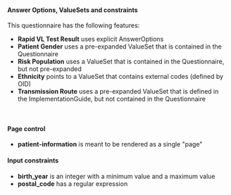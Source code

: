 #### Answer Options, ValueSets and constraints

This questionnaire has the following features:

* **Rapid VL Test Result** uses explicit AnswerOptions
* **Patient Gender** uses a pre-expanded ValueSet that is contained in the Questionnaire  
* **Risk Population** uses a ValueSet that is contained in the Questionnaire, but not pre-expanded
* **Ethnicity** points to a ValueSet that contains external codes (defined by OID)
* **Transmission Route** uses a pre-expanded ValueSet that is defined in the ImplementationGuide, but not contained in the Questionnaire

<br/>

#### Page control
* **patient-information** is meant to be rendered as a single "page"

#### Input constraints
* **birth_year** is an integer with a minimum value and a maximum value
* **postal_code** has a regular expression

<br/>
<br/>